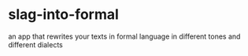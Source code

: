 # slag-into-formal
an app that rewrites your texts in formal language in different tones and different dialects
